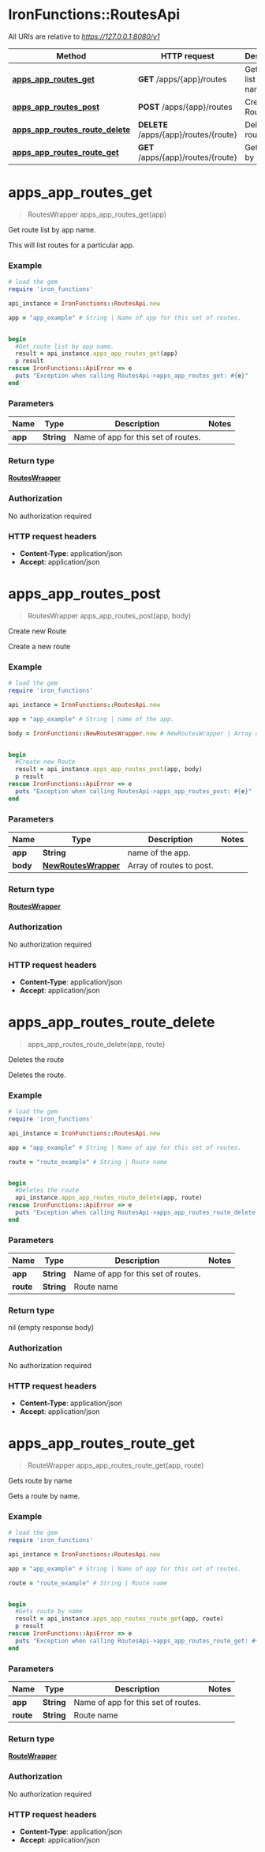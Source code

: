 # IronFunctions::RoutesApi

All URIs are relative to *https://127.0.0.1:8080/v1*

Method | HTTP request | Description
------------- | ------------- | -------------
[**apps_app_routes_get**](RoutesApi.md#apps_app_routes_get) | **GET** /apps/{app}/routes | Get route list by app name.
[**apps_app_routes_post**](RoutesApi.md#apps_app_routes_post) | **POST** /apps/{app}/routes | Create new Route
[**apps_app_routes_route_delete**](RoutesApi.md#apps_app_routes_route_delete) | **DELETE** /apps/{app}/routes/{route} | Deletes the route
[**apps_app_routes_route_get**](RoutesApi.md#apps_app_routes_route_get) | **GET** /apps/{app}/routes/{route} | Gets route by name


# **apps_app_routes_get**
> RoutesWrapper apps_app_routes_get(app)

Get route list by app name.

This will list routes for a particular app.

### Example
```ruby
# load the gem
require 'iron_functions'

api_instance = IronFunctions::RoutesApi.new

app = "app_example" # String | Name of app for this set of routes.


begin
  #Get route list by app name.
  result = api_instance.apps_app_routes_get(app)
  p result
rescue IronFunctions::ApiError => e
  puts "Exception when calling RoutesApi->apps_app_routes_get: #{e}"
end
```

### Parameters

Name | Type | Description  | Notes
------------- | ------------- | ------------- | -------------
 **app** | **String**| Name of app for this set of routes. | 

### Return type

[**RoutesWrapper**](RoutesWrapper.md)

### Authorization

No authorization required

### HTTP request headers

 - **Content-Type**: application/json
 - **Accept**: application/json



# **apps_app_routes_post**
> RoutesWrapper apps_app_routes_post(app, body)

Create new Route

Create a new route

### Example
```ruby
# load the gem
require 'iron_functions'

api_instance = IronFunctions::RoutesApi.new

app = "app_example" # String | name of the app.

body = IronFunctions::NewRoutesWrapper.new # NewRoutesWrapper | Array of routes to post.


begin
  #Create new Route
  result = api_instance.apps_app_routes_post(app, body)
  p result
rescue IronFunctions::ApiError => e
  puts "Exception when calling RoutesApi->apps_app_routes_post: #{e}"
end
```

### Parameters

Name | Type | Description  | Notes
------------- | ------------- | ------------- | -------------
 **app** | **String**| name of the app. | 
 **body** | [**NewRoutesWrapper**](NewRoutesWrapper.md)| Array of routes to post. | 

### Return type

[**RoutesWrapper**](RoutesWrapper.md)

### Authorization

No authorization required

### HTTP request headers

 - **Content-Type**: application/json
 - **Accept**: application/json



# **apps_app_routes_route_delete**
> apps_app_routes_route_delete(app, route)

Deletes the route

Deletes the route.

### Example
```ruby
# load the gem
require 'iron_functions'

api_instance = IronFunctions::RoutesApi.new

app = "app_example" # String | Name of app for this set of routes.

route = "route_example" # String | Route name


begin
  #Deletes the route
  api_instance.apps_app_routes_route_delete(app, route)
rescue IronFunctions::ApiError => e
  puts "Exception when calling RoutesApi->apps_app_routes_route_delete: #{e}"
end
```

### Parameters

Name | Type | Description  | Notes
------------- | ------------- | ------------- | -------------
 **app** | **String**| Name of app for this set of routes. | 
 **route** | **String**| Route name | 

### Return type

nil (empty response body)

### Authorization

No authorization required

### HTTP request headers

 - **Content-Type**: application/json
 - **Accept**: application/json



# **apps_app_routes_route_get**
> RouteWrapper apps_app_routes_route_get(app, route)

Gets route by name

Gets a route by name.

### Example
```ruby
# load the gem
require 'iron_functions'

api_instance = IronFunctions::RoutesApi.new

app = "app_example" # String | Name of app for this set of routes.

route = "route_example" # String | Route name


begin
  #Gets route by name
  result = api_instance.apps_app_routes_route_get(app, route)
  p result
rescue IronFunctions::ApiError => e
  puts "Exception when calling RoutesApi->apps_app_routes_route_get: #{e}"
end
```

### Parameters

Name | Type | Description  | Notes
------------- | ------------- | ------------- | -------------
 **app** | **String**| Name of app for this set of routes. | 
 **route** | **String**| Route name | 

### Return type

[**RouteWrapper**](RouteWrapper.md)

### Authorization

No authorization required

### HTTP request headers

 - **Content-Type**: application/json
 - **Accept**: application/json



